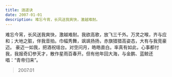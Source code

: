 ```yaml
---
title: 逍遥诀
date: 2007-01-01
description: 难忘今宵，长风送我爽快，激越难耐。
---
```


难忘今宵，长风送我爽快，激越难耐。我欲高歌，放飞三千外。万灵之喉，齐与应和；大地之脏，伴我音拍。巾幅秀舞，飒飒扬扬，赤旗猎猎高姿态，大有与我竞豪迈。
豪迈一如我，把酒祝瑶台。对空问月，皓皓直白。率真有如此，心事都付我，我报奇幻参天才，散作星雨百春开。但有他年回大海，与金鹏、蓝鲸还唱：“青帝归来”。

> 2007.01